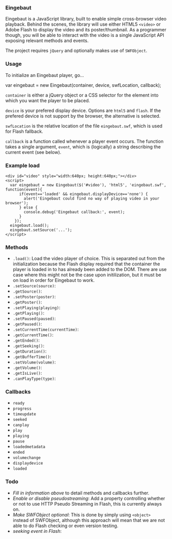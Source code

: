 ### Eingebaut

Eingebaut is a JavaScript library, built to enable simple cross-browser video playback. Behind the scenes, the library will use either HTML5 `<video>` or Adobe Flash to display the video and its poster/thumbnail. As a programmer though, you will be able to interact with the video is a single JavaScript API exposing relevant methods and events.

The project requires `jQuery` and optionally makes use of `SWFObject`.

### Usage

To initialize an Eingebaut player, go...

   var eingebaut = new Eingebaut(container, device, swfLocation, callback);

`container` is either a jQuery object or a CSS selector for the element into which you want the player to be placed. 

`device` is your prefered display device. Options are `html5` and `flash`. If the prefered device is not support by the browser, the alternative is selected.

`swfLocation` is the relative location of the file `eingebaut.swf`, which is used for Flash fallback.

`callback` is a function called whenever a player event occurs. The function takes a single argument, `event`, which is (logically) a string describing the current event (see below).

### Example load


    <div id="video" style="width:640px; height:640px;"></div>
    <script>
      var eingebaut = new Eingebaut($('#video'), 'html5', 'eingebaut.swf', function(event){
          if(event=='loaded' && eingebaut.displayDevice=='none') {
            alert('Eingebaut could find no way of playing video in your browser');
          } else {
            console.debug('Eingebaut callback:', event);
          }
        });
      eingebaut.load();
      eingebaut.setSource('...');
    </script>
    

### Methods

* `.load()`: Load the video player of choice. This is separated out from the initialization because the Flash display required that the container the player is loaded in to has already been added to the DOM. There are use case where this might not be the case upon initilization, but it must be on load in order for Eingebaut to work.
* `.setSource(source)`: 
* `.getSource()`: 
* `.setPoster(poster)`: 
* `.getPoster()`: 
* `.setPlaying(playing)`: 
* `.getPlaying()`: 
* `.setPaused(paused)`: 
* `.getPaused()`: 
* `.setCurrentTime(currentTime)`: 
* `.getCurrentTime()`: 
* `.getEnded()`: 
* `.getSeeking()`: 
* `.getDuration()`: 
* `.getBufferTime()`: 
* `.setVolume(volume)`: 
* `.getVolume()`: 
* `.getIsLive()`: 
* `.canPlayType(type)`: 

### Callbacks

* `ready`
* `progress`
* `timeupdate`
* `seeked`
* `canplay`
* `play`
* `playing`
* `pause`
* `loadedmetadata`
* `ended`
* `volumechange` 
* `displaydevice`
* `loaded`

### Todo

* *Fill in information above* to detail methods and callbacks further.
* *Enable or disable pseudostreaming*: Add a property controlling whether or not to use HTTP Pseudo Streaming in Flash, this is currently always on.
* *Make SWFObject optional*: This is done by simply using `<object>` instead of SWFObject, although this approach will mean that we are not able to do Flash checking or even version testing.
* *seeking event in Flash*: 

